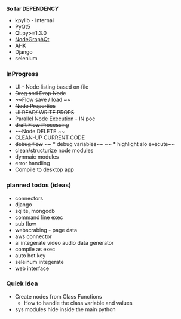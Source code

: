
**So far DEPENDENCY**
* kpylib - Internal
* PyQt5
* Qt.py>=1.3.0
* [NodeGraphQt](https://jchanvfx.github.io/NodeGraphQt)
* AHK
* Django
* selenium
  
  
### InProgress ###
* ~~UI - Node listing based on file~~
* ~~Drag and Drop Node~~
* ~~Flow save / load ~~
* ~~Node Properties~~
* ~~UI READ/ WRITE PROPS~~
* Parallel Node Execution - IN poc
* ~~draft Flow Processing~~
* ~~Node DELETE ~~
* ~~CLEAN-UP CURRENT CODE~~
* ~~debug flow~~
~~	* debug variables~~
~~	* highlight slo execute~~
* clean/structurize node modules
* ~~dynmaic modules~~
* error handling
* Compile to desktop app


### planned todos (ideas) ###
* connectors
* django 
* sqlite, mongodb
* command line exec
* sub flow
* webscrabing - page data
* aws connector
* ai integerate video audio data generator
* compile as exec
* auto hot key
* seleinum integerate
* web interface

### Quick Idea ###
* Create nodes from Class Functions  
	* How to handle the class variable and values
* sys modules hide inside the main python

